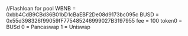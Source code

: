 //Flashloan for pool
WBNB = 0xbb4CdB9CBd36B01bD1cBaEBF2De08d9173bc095c
BUSD = 0x55d398326f99059fF775485246999027B3197955
fee = 100
token0 = BUSd
0 = Pancaswap
1 = Uniswap
